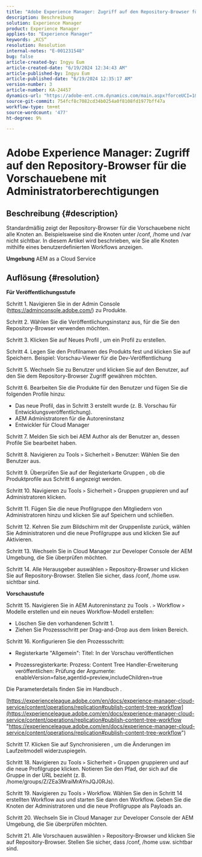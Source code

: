 ```yaml
---
title: "Adobe Experience Manager: Zugriff auf den Repository-Browser für die Vorschauebene mit Administratorberechtigungen"
description: Beschreibung
solution: Experience Manager
product: Experience Manager
applies-to: "Experience Manager"
keywords: „KCS“
resolution: Resolution
internal-notes: "E-001231548"
bug: false
article-created-by: Ingyu Eum
article-created-date: "6/19/2024 12:34:43 AM"
article-published-by: Ingyu Eum
article-published-date: "6/19/2024 12:35:17 AM"
version-number: 3
article-number: KA-24457
dynamics-url: "https://adobe-ent.crm.dynamics.com/main.aspx?forceUCI=1&pagetype=entityrecord&etn=knowledgearticle&id=c511afb5-d32d-ef11-840a-6045bd029b18"
source-git-commit: 754fcf8c7082cd34b0254a0f8108fd1977bff47a
workflow-type: tm+mt
source-wordcount: '477'
ht-degree: 9%

---
```


# Adobe Experience Manager: Zugriff auf den Repository-Browser für die Vorschauebene mit Administratorberechtigungen

## Beschreibung {#description}


Standardmäßig zeigt der Repository-Browser für die Vorschauebene nicht alle Knoten an. Beispielsweise sind die Knoten unter /conf, /home und /var nicht sichtbar. In diesem Artikel wird beschrieben, wie Sie alle Knoten mithilfe eines benutzerdefinierten Workflows anzeigen.

<b>Umgebung</b>
AEM as a Cloud Service


## Auflösung {#resolution}


<b>Für Veröffentlichungsstufe</b>

Schritt 1. Navigieren Sie in der Admin Console (https://adminconsole.adobe.com/) zu Produkte.

Schritt 2. Wählen Sie die Veröffentlichungsinstanz aus, für die Sie den Repository-Browser verwenden möchten.

Schritt 3. Klicken Sie auf Neues Profil , um ein Profil zu erstellen.

Schritt 4. Legen Sie den Profilnamen des Produkts fest und klicken Sie auf Speichern.
Beispiel: Vorschau-Viewer für die Dev-Veröffentlichung

Schritt 5. Wechseln Sie zu Benutzer und klicken Sie auf den Benutzer, auf den Sie dem Repository-Browser Zugriff gewähren möchten.

Schritt 6. Bearbeiten Sie die Produkte für den Benutzer und fügen Sie die folgenden Profile hinzu:
- Das neue Profil, das in Schritt 3 erstellt wurde (z. B. Vorschau für Entwicklungsveröffentlichung).
- AEM Administratoren für die Autoreninstanz
- Entwickler für Cloud Manager

Schritt 7. Melden Sie sich bei AEM Author als der Benutzer an, dessen Profile Sie bearbeitet haben.

Schritt 8. Navigieren zu Tools `>`  Sicherheit `>`  Benutzer: Wählen Sie den Benutzer aus.

Schritt 9. Überprüfen Sie auf der Registerkarte Gruppen , ob die Produktprofile aus Schritt 6 angezeigt werden.

Schritt 10. Navigieren zu Tools `>`  Sicherheit `>`  Gruppen gruppieren und auf Administratoren klicken.

Schritt 11. Fügen Sie die neue Profilgruppe den Mitgliedern von Administratoren hinzu und klicken Sie auf Speichern und schließen.

Schritt 12. Kehren Sie zum Bildschirm mit der Gruppenliste zurück, wählen Sie Administratoren und die neue Profilgruppe aus und klicken Sie auf Aktivieren.

Schritt 13. Wechseln Sie in Cloud Manager zur Developer Console der AEM Umgebung, die Sie überprüfen möchten.

Schritt 14. Alle Herausgeber auswählen `>`  Repository-Browser und klicken Sie auf Repository-Browser.
Stellen Sie sicher, dass /conf, /home usw. sichtbar sind.

<b>Vorschaustufe</b>

Schritt 15. Navigieren Sie in AEM Autoreninstanz zu Tools . `>`  Workflow `>`  Modelle erstellen und ein neues Workflow-Modell erstellen:
- Löschen Sie den vorhandenen Schritt 1.
- Ziehen Sie Prozessschritt per Drag-and-Drop aus dem linken Bereich.

Schritt 16. Konfigurieren Sie den Prozessschritt:

- Registerkarte &quot;Allgemein&quot;: Titel: In der Vorschau veröffentlichen

- Prozessregisterkarte: Prozess: Content Tree Handler-Erweiterung veröffentlichen: Prüfung der Argumente: enableVersion=false,agentId=preview,includeChildren=true

Die Parameterdetails finden Sie im Handbuch .

[https://experienceleague.adobe.com/en/docs/experience-manager-cloud-service/content/operations/replication#publish-content-tree-workflow](https://experienceleague.adobe.com/en/docs/experience-manager-cloud-service/content/operations/replication#publish-content-tree-workflow "https://experienceleague.adobe.com/en/docs/experience-manager-cloud-service/content/operations/replication#publish-content-tree-workflow")



Schritt 17. Klicken Sie auf Synchronisieren , um die Änderungen im Laufzeitmodell widerzuspiegeln.

Schritt 18. Navigieren zu Tools `>`  Sicherheit `>`  Gruppen gruppieren und auf die neue Profilgruppe klicken.
Notieren Sie den Pfad, der sich auf die Gruppe in der URL bezieht (z. B. /home/groups/Z/ZEa3MraiMrAYnJQJ0RJs).

Schritt 19. Navigieren zu Tools `>`  Workflow. Wählen Sie den in Schritt 14 erstellten Workflow aus und starten Sie dann den Workflow.
Geben Sie die Knoten der Administratoren und die neue Profilgruppe als Payloads an.

Schritt 20. Wechseln Sie in Cloud Manager zur Developer Console der AEM Umgebung, die Sie überprüfen möchten.

Schritt 21. Alle Vorschauen auswählen `>`  Repository-Browser und klicken Sie auf Repository-Browser.
Stellen Sie sicher, dass /conf, /home usw. sichtbar sind.
